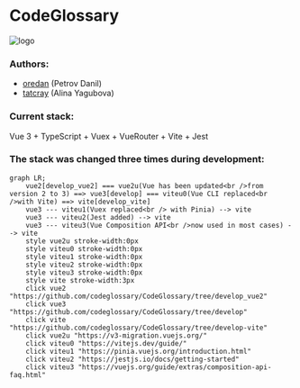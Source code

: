 # CodeGlossary
![logo](https://github.com/codeglossary/CodeGlossary/blob/develop-vite/src/assets/custom.svg)

### Authors:
* [oredan](https://github.com/oredan) (Petrov Danil)
* [tatcray](https://github.com/tatcray) (Alina Yagubova)


### Current stack:
Vue 3 + TypeScript + Vuex + VueRouter + Vite + Jest

### The stack was changed three times during development:
```mermaid
graph LR;
    vue2[develop_vue2] === vue2u(Vue has been updated<br />from version 2 to 3) ==> vue3[develop] === viteu0(Vue CLI replaced<br />with Vite) ==> vite[develop_vite]
    vue3 --- viteu1(Vuex replaced<br /> with Pinia) --> vite
    vue3 --- viteu2(Jest added) --> vite
    vue3 --- viteu3(Vue Composition API<br />now used in most cases) --> vite
    style vue2u stroke-width:0px
    style viteu0 stroke-width:0px
    style viteu1 stroke-width:0px
    style viteu2 stroke-width:0px
    style viteu3 stroke-width:0px
    style vite stroke-width:3px
    click vue2 "https://github.com/codeglossary/CodeGlossary/tree/develop_vue2"
    click vue3 "https://github.com/codeglossary/CodeGlossary/tree/develop"
    click vite "https://github.com/codeglossary/CodeGlossary/tree/develop-vite"
    click vue2u "https://v3-migration.vuejs.org/"
    click viteu0 "https://vitejs.dev/guide/"
    click viteu1 "https://pinia.vuejs.org/introduction.html"
    click viteu2 "https://jestjs.io/docs/getting-started"
    click viteu3 "https://vuejs.org/guide/extras/composition-api-faq.html"
```
